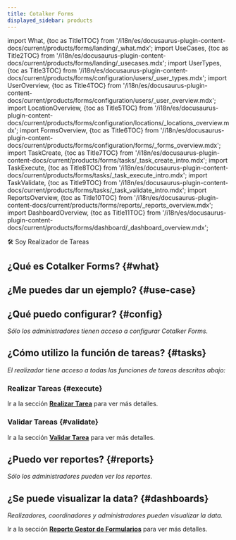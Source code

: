 ```yaml
---
title: Cotalker Forms
displayed_sidebar: products
---
```


import What, {toc as Title1TOC} from '/i18n/es/docusaurus-plugin-content-docs/current/products/forms/landing/_what.mdx'; 
import UseCases, {toc as Title2TOC} from '/i18n/es/docusaurus-plugin-content-docs/current/products/forms/landing/_usecases.mdx'; 
import UserTypes, {toc as Title3TOC} from '/i18n/es/docusaurus-plugin-content-docs/current/products/forms/configuration/users/_user_types.mdx'; 
import UserOverview, {toc as Title4TOC} from '/i18n/es/docusaurus-plugin-content-docs/current/products/forms/configuration/users/_user_overview.mdx'; 
import LocationOverview, {toc as Title5TOC} from '/i18n/es/docusaurus-plugin-content-docs/current/products/forms/configuration/locations/_locations_overview.mdx'; 
import FormsOverview, {toc as Title6TOC} from '/i18n/es/docusaurus-plugin-content-docs/current/products/forms/configuration/forms/_forms_overview.mdx';
import TaskCreate, {toc as Title7TOC} from '/i18n/es/docusaurus-plugin-content-docs/current/products/forms/tasks/_task_create_intro.mdx';
import TaskExecute, {toc as Title8TOC} from '/i18n/es/docusaurus-plugin-content-docs/current/products/forms/tasks/_task_execute_intro.mdx';
import TaskValidate, {toc as Title9TOC} from '/i18n/es/docusaurus-plugin-content-docs/current/products/forms/tasks/_task_validate_intro.mdx';
import ReportsOverview, {toc as Title10TOC} from '/i18n/es/docusaurus-plugin-content-docs/current/products/forms/reports/_reports_overview.mdx';
import DashboardOverview, {toc as Title11TOC} from '/i18n/es/docusaurus-plugin-content-docs/current/products/forms/dashboard/_dashboard_overview.mdx';


<span className="hero__subtitle">🛠 Soy Realizador de Tareas</span>

## ¿Qué es Cotalker Forms? {#what}

<What/>

## ¿Me puedes dar un ejemplo? {#use-case}

<UseCases/>

## ¿Qué puedo configurar? {#config}
_Sólo los administradores tienen acceso a configurar Cotalker Forms._ 



## ¿Cómo utilizo la función de tareas? {#tasks}
_El realizador tiene acceso a todas las funciones de tareas descritas abajo:_

### Realizar Tareas {#execute}

<TaskExecute/>

Ir a la sección [**Realizar Tarea**](/docs/products/forms/tasks/task_execute) para ver más detalles.

### Validar Tareas {#validate}

<TaskValidate/>

Ir a la sección [**Validar Tarea**](/docs/products/forms/tasks/task_validate) para ver más detalles.

## ¿Puedo ver reportes? {#reports}
_Sólo los administradores pueden ver los reportes._

## ¿Se puede visualizar la data? {#dashboards}
_Realizadores, coordinadores y administradores pueden visualizar la data._

<DashboardOverview/>

Ir a la sección [**Reporte Gestor de Formularios**](/docs/products/forms/reports/overview) para ver más detalles.
